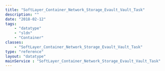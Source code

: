```yaml
---
title: "SoftLayer_Container_Network_Storage_Evault_Vault_Task"
description: ""
date: "2018-02-12"
tags:
    - "datatype"
    - "sldn"
    - "Container"
classes:
    - "SoftLayer_Container_Network_Storage_Evault_Vault_Task"
type: "reference"
layout: "datatype"
mainService : "SoftLayer_Container_Network_Storage_Evault_Vault_Task"
---
```

